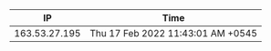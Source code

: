  | IP      | Time |
| ----------- | ----------- |
| 163.53.27.195      | Thu 17 Feb 2022 11:43:01 AM +0545       |
